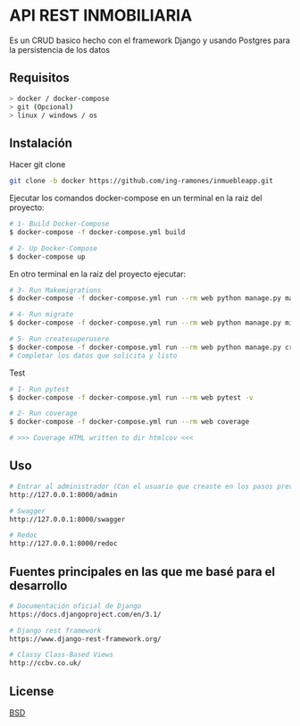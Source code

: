# API REST INMOBILIARIA

Es un CRUD basico hecho con el framework Django y usando Postgres para la persistencia de los datos

## Requisitos

```bash
> docker / docker-compose
> git (Opcional)
> linux / windows / os
```

## Instalación

Hacer git clone

```bash
git clone -b docker https://github.com/ing-ramones/inmuebleapp.git
```

Ejecutar los comandos docker-compose en un terminal en la raiz del proyecto:

```bash
# 1- Build Docker-Compose
$ docker-compose -f docker-compose.yml build

# 2- Up Docker-Compose
$ docker-compose up
```

En otro terminal en la raiz del proyecto ejecutar:

```bash
# 3- Run Makemigrations
$ docker-compose -f docker-compose.yml run --rm web python manage.py makemigrations

# 4- Run migrate
$ docker-compose -f docker-compose.yml run --rm web python manage.py migrate

# 5- Run createsuperusere
$ docker-compose -f docker-compose.yml run --rm web python manage.py createsuperuser
# Completar los datos que solicita y listo
```

Test

```bash
# 1- Run pytest
$ docker-compose -f docker-compose.yml run --rm web pytest -v

# 2- Run coverage
$ docker-compose -f docker-compose.yml run --rm web coverage

# >>> Coverage HTML written to dir htmlcov <<<
```

## Uso

```bash
# Entrar al administrador (Con el usuario que creaste en los pasos previos)
http://127.0.0.1:8000/admin

# Swagger
http://127.0.0.1:8000/swagger

# Redoc
http://127.0.0.1:8000/redoc
```

## Fuentes principales en las que me basé para el desarrollo

```bash
# Documentación oficial de Django
https://docs.djangoproject.com/en/3.1/

# Django rest framework
https://www.django-rest-framework.org/

# Classy Class-Based Views
http://ccbv.co.uk/
```

## License

[BSD](https://choosealicense.com/bsd)
